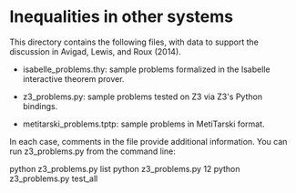 Inequalities in other systems
=============================

This directory contains the following files, with data to support the discussion in Avigad, Lewis, and Roux (2014).

* isabelle_problems.thy: sample problems formalized in the Isabelle interactive theorem prover.

* z3_problems.py: sample problems tested on Z3 via Z3's Python bindings.

* metitarski_problems.tptp: sample problems in MetiTarski format.

In each case, comments in the file provide additional information. You can run z3_problems.py from the command line:

  python z3_problems.py list
  python z3_problems.py 12
  python z3_problems.py test_all
